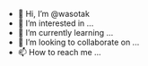 - 👋 Hi, I’m @wasotak
- 👀 I’m interested in ...
- 🌱 I’m currently learning ...
- 💞️ I’m looking to collaborate on ...
- 📫 How to reach me ...

<!---
wasotak/wasotak is a ✨ special ✨ repository because its `README.md` (this file) appears on your GitHub profile.
You can click the Preview link to take a look at your changes.
--->
